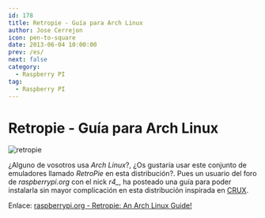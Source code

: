 ```yaml
---
id: 178
title: Retropie - Guía para Arch Linux
author: Jose Cerrejon
icon: pen-to-square
date: 2013-06-04 10:00:00
prev: /es/
next: false
category:
  - Raspberry PI
tag:
  - Raspberry PI
---
```


# Retropie - Guía para Arch Linux

![retropie](/images/retropieprojectlogofinish.jpg)

¿Alguno de vosotros usa *Arch Linux*?, ¿Os gustaría usar este conjunto de emuladores llamado *RetroPie* en esta distribución?. Pues un usuario del foro de *raspberrypi.org* con el nick *r4_*, ha posteado una guía para poder instalarla sin mayor complicación en esta distribución inspirada en [CRUX](https://es.wikipedia.org/wiki/CRUX).

Enlace: [raspberrypi.org - Retropie: An Arch Linux Guide!](http://www.raspberrypi.org/phpBB3/viewtopic.php?f=78&t=46013) 